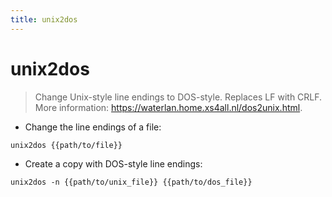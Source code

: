 ```yaml
---
title: unix2dos
---
```

# unix2dos

> Change Unix-style line endings to DOS-style.
> Replaces LF with CRLF.
> More information: <https://waterlan.home.xs4all.nl/dos2unix.html>.

- Change the line endings of a file:

`unix2dos {{path/to/file}}`

- Create a copy with DOS-style line endings:

`unix2dos -n {{path/to/unix_file}} {{path/to/dos_file}}`
